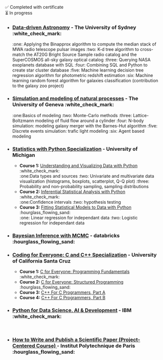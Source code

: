 :white_check_mark: Completed with certificate<br>
:hourglass_flowing_sand: In progress<br>
<ul>
  
<li>
<h3><a href="https://www.coursera.org/learn/data-driven-astronomy">Data-driven Astronomy</a> - <strong>The University of Sydney</strong> :white_check_mark:</h3>
 :one: Applying the Binapprox algorithm to compute the median stack of MWA radio telescope pulsar images  :two: K-d tree algorithm to cross-match the  AT20G Bright Source Sample radio catalog and the SuperCOSMOS all-sky galaxy optical catalog  :three: Querying NASA exoplanets database with SQL  :four: Combining SQL and Python to create star cluster database  :five:  Machine learning decision tree regression algorithm for photometric redshift estimation  :six: Machine learning random forest algorithm for galaxies classification (contribution to the galaxy zoo project)<br>
</li>

<li>
<h3><a href="https://www.coursera.org/learn/modeling-simulation-natural-processes">Simulation and modeling of natural processes</a> - <strong>The University of Geneva</strong> :white_check_mark:</h3>
:one:Basics of modeling :two: Monte-Carlo methods :three: Lattice-Boltzmann modeling of fluid flow around a cylinder :four: N-body simulation: modeling galaxy merger with the Barnes-Hut algorithm :five: Discrete events simulation: trafic light modeling :six: Agent based modeling<br>
</li>

  <li>
<h3><a href="https://www.coursera.org/specializations/statistics-with-python">Statistics with Python Specialization</a> - <strong>University of Michigan</strong></h3>
   <ul>
      <li>
        <strong>Course 1: </strong><a href="https://www.coursera.org/learn/understanding-visualization-data?specialization=statistics-with-python">Understanding and Visualizing Data with Python</a>  :white_check_mark:<br>
:one:Data types and sources :two: Univariate and multivariate data visualization (histograms, boxplots, scatterplot, Q-Q plot) :three: Probability and non-probability sampling, sampling distributions
        </li>
 <li>
        <strong>Course 2: </strong><a href="https://www.coursera.org/learn/inferential-statistical-analysis-python?specialization=statistics-with-python">Inferential Statistical Analysis with Python</a>  :white_check_mark:<br>
:one:Confidence intervals :two: hypothesis testing
        </li>
 <li>
        <strong>Course 3: </strong><a href="https://www.coursera.org/learn/fitting-statistical-models-data-python?specialization=statistics-with-python">Fitting Statistical Models to Data with Python</a> :hourglass_flowing_sand:<br>
:one: Linear regression for independant data :two: Logistic regression for independant data
        </li>
      </ul>
    </li> 
  
  <li>
<h3><a href="https://www.coursera.org/learn/mcmc">Bayesian Inference with MCMC</a> - <strong>databricks</strong> :hourglass_flowing_sand:</h3>
</li>

  <li>
<h3><a href="https://www.coursera.org/specializations/coding-for-everyone">Coding for Everyone: C and C++ Specialization</a> - <strong>University of California Santa Cruz</strong></h3>
  <ul>
      <li>
        <strong>Course 1: </strong><a href="https://www.coursera.org/learn/c-for-everyone?specialization=coding-for-everyone">C for Everyone: Programming Fundamentals</a>  :white_check_mark:<br>
        </li>
 <li>
        <strong>Course 2: </strong><a href="https://www.coursera.org/learn/c-structured-programming?specialization=coding-for-everyone">C for Everyone: Structured Programming</a>  :hourglass_flowing_sand: <br>
        </li>
<li>
        <strong>Course 3: </strong><a href="https://www.coursera.org/learn/c-plus-plus-a?specialization=coding-for-everyone">C++ For C Programmers, Part A
</a> <br>
        </li>
 <li>
        <strong>Course 4: </strong><a href="https://www.coursera.org/learn/c-plus-plus-b?specialization=coding-for-everyone">C++ For C Programmers, Part B
</a> <br>
    </li>
      </ul>
    </li>

  <li>
<h3><a href="https://www.coursera.org/learn/python-for-applied-data-science-ai">Python for Data Science, AI & Development</a> - <strong>IBM</strong> :white_check_mark:</h3>
<br>
    </li>
    <li>
<h3><a href="https://www.coursera.org/learn/how-to-write-a-scientific-paper">How to Write and Publish a Scientific Paper (Project-Centered Course)
</a> - <strong>Institut Polytechnique de Paris</strong> :hourglass_flowing_sand:</h3>
<br>
    </li>
  
</ul>  

